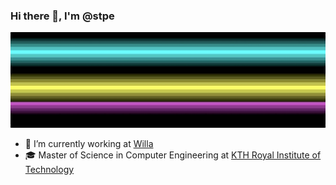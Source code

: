 ### Hi there 👋, I'm @stpe

![](https://github.com/stpe/stpe/blob/main/rasterbars.jpg)

- 🔭 I’m currently working at [Willa](https://willa.com)
- 🎓 Master of Science in Computer Engineering at [KTH Royal Institute of Technology](https://www.kth.se/en)


<!--
**stpe/stpe** is a ✨ _special_ ✨ repository because its `README.md` (this file) appears on your GitHub profile.

Here are some ideas to get you started:

- 🔭 I’m currently working on ...
- 🌱 I’m currently learning ...
- 👯 I’m looking to collaborate on ...
- 🤔 I’m looking for help with ...
- 💬 Ask me about ...
- 📫 How to reach me: ...
- 😄 Pronouns: ...
- ⚡ Fun fact: ...

<details>
  <summary>Some other achievements about me~e~e</summary>
  <br>
</details>

-->
